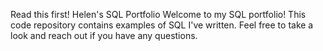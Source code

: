 Read this first!
Helen's SQL Portfolio
Welcome to my SQL portfolio! This code repository contains examples of SQL I've written. Feel free to take a look and reach out if you have any questions.
